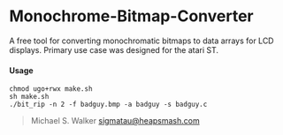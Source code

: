 # Monochrome-Bitmap-Converter
A free tool for converting monochromatic bitmaps to data arrays for LCD displays. Primary use case was designed for the atari ST. 

#### Usage
```
chmod ugo+rwx make.sh
sh make.sh 
./bit_rip -n 2 -f badguy.bmp -a badguy -s badguy.c
```
> Michael S. Walker <sigmatau@heapsmash.com>
